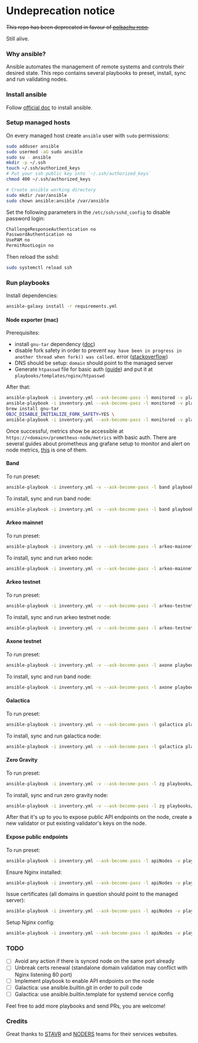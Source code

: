 <!-- markdownlint-configure-file { "MD001": false } -->

# Undeprecation notice

~~This repo has been deprecated in favour of [polkachu repo](https://github.com/polkachu/cosmos-validators).~~

Still alive.

### Why ansible?

Ansible automates the management of remote systems and controls their desired
state. This repo contains several playbooks to preset, install, sync and
run validating nodes.

### Install ansible

Follow [official doc](https://docs.ansible.com/ansible/latest/installation_guide/intro_installation.html)
to install ansible.

### Setup managed hosts

On every managed host create `ansible` user with `sudo` permissions:

```bash
sudo adduser ansible
sudo usermod -aG sudo ansible
sudo su - ansible
mkdir -p ~/.ssh
touch ~/.ssh/authorized_keys
# Put your ssh public key into `~/.ssh/authorized_keys`
chmod 400 ~/.ssh/authorized_keys

# Create ansible working directory
sudo mkdir /var/ansible
sudo chown ansible:ansible /var/ansible
```

Set the following parameters in the `/etc/ssh/sshd_config` to disable password login:

```bash
ChallengeResponseAuthentication no
PasswordAuthentication no
UsePAM no
PermitRootLogin no
```

Then reload the sshd:

```bash
sudo systemctl reload ssh
```

### Run playbooks

Install dependencies:

```bash
ansible-galaxy install -r requirements.yml
```

#### Node exporter (mac)

Prerequisites:

- install `gnu-tar` dependency
([doc](https://galaxy.ansible.com/ui/repo/published/prometheus/prometheus/content/role/node_exporter/))
- disable fork safety in order to prevent
`may have been in progress in another thread when fork() was called.` error
([stackoverflow](https://stackoverflow.com/questions/50168647/multiprocessing-causes-python-to-crash-and-gives-an-error-may-have-been-in-progr))
- DNS should be setup: `domain` should point to the managed server
- Generate `htpasswd` file for basic auth ([guide](https://docs.nginx.com/nginx/admin-guide/security-controls/configuring-http-basic-authentication/)) and put it at `playbooks/templates/nginx/htpasswd`

After that:

```bash
ansible-playbook -i inventory.yml --ask-become-pass -l monitored -v playbooks/ensure-nginx.yml
ansible-playbook -i inventory.yml --ask-become-pass -l monitored -v playbooks/letsencrypt.yml
brew install gnu-tar
OBJC_DISABLE_INITIALIZE_FORK_SAFETY=YES \
ansible-playbook -i inventory.yml --ask-become-pass -l monitored -v playbooks/node-exp.yml
```

Once successful, metrics show be accessible at `https://<domain>/prometheus-node/metrics` with basic auth.
There are several guides about prometheus ang grafane setup to monitor and alert on node metrics,
[this](https://medium.com/@DanialEskandari/system-monitoring-with-prometheus-grafana-and-node-exporter-412027684564)
is one of them.

#### Band

To run preset:

```bash
ansible-playbook -i inventory.yml -v --ask-become-pass -l band playbooks/preset.yml
```

To install, sync and run band node:

```bash
ansible-playbook -i inventory.yml -v --ask-become-pass -l band playbooks/band/node.yml
```

#### Arkeo mainnet

To run preset:

```bash
ansible-playbook -i inventory.yml -v --ask-become-pass -l arkeo-mainnet playbooks/preset.yml
```

To install, sync and run arkeo node:
```bash
ansible-playbook -i inventory.yml -v --ask-become-pass -l arkeo-mainnet playbooks/arkeo/node.yml
```

#### Arkeo testnet

To run preset:

```bash
ansible-playbook -i inventory.yml -v --ask-become-pass -l arkeo-testnet playbooks/preset.yml
```

To install, sync and run arkeo testnet node:
```bash
ansible-playbook -i inventory.yml -v --ask-become-pass -l arkeo-testnet playbooks/arkeo-testnet/node.yml
```

#### Axone testnet

To run preset:

```bash
ansible-playbook -i inventory.yml -v --ask-become-pass -l axone playbooks/preset.yml
```

To install, sync and run band node:

```bash
ansible-playbook -i inventory.yml -v --ask-become-pass -l axone playbooks/axone/node.yml
```

#### Galactica

To run preset:

```bash
ansible-playbook -i inventory.yml -v --ask-become-pass -l galactica playbooks/preset.yml
```

To install, sync and run galactica node:

```bash
ansible-playbook -i inventory.yml -v --ask-become-pass -l galactica playbooks/galactica.yml
```

#### Zero Gravity

To run preset:

```bash
ansible-playbook -i inventory.yml -v --ask-become-pass -l zg playbooks/preset.yml
```

To install, sync and run zero gravity node:

```bash
ansible-playbook -i inventory.yml -v --ask-become-pass -l zg playbooks/zg.yml
```

After that it's up to you to expose public API endpoints on the node, create a
new validator or put existing validator's keys on the node.

#### Expose public endpoints

To run preset:

```bash
ansible-playbook -i inventory.yml --ask-become-pass -l apiNodes -v playbooks/preset.yml
```

Ensure Nginx installed:

```bash
ansible-playbook -i inventory.yml --ask-become-pass -l apiNodes -v playbooks/ensure-nginx.yml
```

Issue certificates (all domains in question should point to the managed server):

```bash
ansible-playbook -i inventory.yml --ask-become-pass -l apiNodes -v playbooks/api-node-letsencrypt.yml
```

Setup Nginx config:

```bash
ansible-playbook -i inventory.yml --ask-become-pass -l apiNodes -v playbooks/api-node-nginx.yml
```

### TODO

- [ ] Avoid any action if there is synced node on the same port already
- [ ] Unbreak certs renewal (standalone domain validation may conflict with Nginx listening 80 port)
- [ ] Implement playbook to enable API endpoints on the node
- [ ] Galactica: use ansible.builtin.git in order to pull code
- [ ] Galactica: use ansible.builtin.template for systemd service config

Feel free to add more playbooks and send PRs, you are welcome!

### Credits

Great thanks to [STAVR](https://stavr-team.gitbook.io/nodes-guides) and
[NODERS](https://noders.services/) teams for their services websites.
